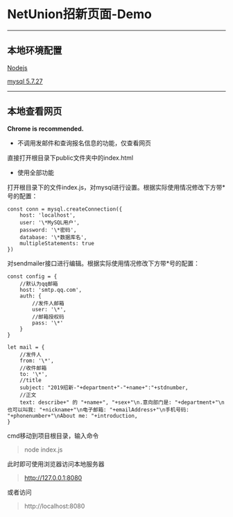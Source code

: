 # NetUnion招新页面-Demo

***

## 本地环境配置

[Nodejs](http://nodejs.cn/)

[mysql 5.7.27](https://dev.mysql.com/downloads/windows/installer/5.7.html)

***

## 本地查看网页

**Chrome is recommended.**

+ 不调用发邮件和查询报名信息的功能，仅查看网页

直接打开根目录下public文件夹中的index.html

+ 使用全部功能

打开根目录下的文件index.js，对mysql进行设置。根据实际使用情况修改下方带\*号的配置：
    
    const conn = mysql.createConnection({
        host: 'localhost',
        user: '\*MySQL用户',
        password: '\*密码',
        database: '\*数据库名',
        multipleStatements: true
    })


对sendmailer接口进行编辑。根据实际使用情况修改下方带\*号的配置：
    
    const config = {
        //默认为qq邮箱
        host: 'smtp.qq.com',
        auth: {
            //发件人邮箱
            user: '\*', 
            //邮箱授权码
            pass: '\*'  
        }
    }

    let mail = {
        //发件人
        from: '\*',
        //收件邮箱
        to: '\*',
        //title
        subject: "2019招新-"+department+"-"+name+":"+stdnumber,
        //正文
        text: describe+" 的 "+name+", "+sex+"\n.意向部门是: "+department+"\n也可以叫我: "+nickname+"\n电子邮箱: "+emailAddress+"\n手机号码: "+phonenumber+"\nAbout me: "+introduction,
    }

cmd移动到项目根目录，输入命令

> node index.js

此时即可使用浏览器访问本地服务器

> http://127.0.0.1:8080

或者访问
> http://localhost:8080


